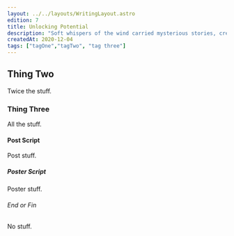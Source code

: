 ```yaml
---
layout: ../../layouts/WritingLayout.astro
edition: 7
title: Unlocking Potential
description: "Soft whispers of the wind carried mysterious stories, creating a sense of wonder."
createdAt: 2020-12-04
tags: ["tagOne","tagTwo", "tag three"]
---
```


## Thing Two

Twice the stuff.

### Thing Three

All the stuff.

#### Post Script

Post stuff.

##### Poster Script

Poster stuff.

###### End or Fin

No stuff.